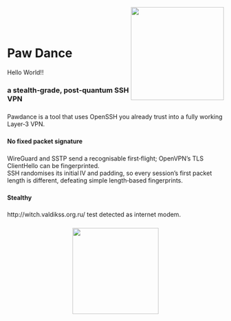 
<img align="right" height="216" src="https://cloud.protogen.engineering/public.php/dav/files/6PPN3gmR75Ccqmc/"  />
<br clear="bottom">
<br clear="bottom">
<br clear="bottom">
<h1 align="left">Paw Dance</h1>


<p align="left">Hello World!!</p>

###
<h3 align="left">a stealth‑grade, post‑quantum SSH VPN</h3>

###

<p align="left">Pawdance is a tool that uses OpenSSH you already trust into a fully working Layer‑3 VPN.</p>

###

<h4 align="left">No fixed packet signature</h4>

###

<p align="left">WireGuard and SSTP send a recognisable first‑flight; OpenVPN’s TLS ClientHello can be fingerprinted.<br>SSH randomises its initial IV and padding, so every session’s first packet length is different, defeating simple length‑based fingerprints.</p>

###

<h4 align="left">Stealthy</h4>

###

<p align="left">http://witch.valdikss.org.ru/ test detected as internet modem.</p>

###

<div align="center">
  <img height="200" src="https://cloud.protogen.engineering/public.php/dav/files/CFCC6qL2JR2jfNY"  />
</div>

###
